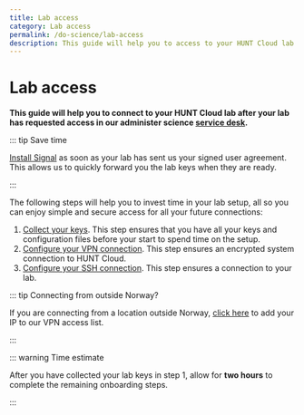 ```yaml
---
title: Lab access
category: Lab access
permalink: /do-science/lab-access
description: This guide will help you to access to your HUNT Cloud lab.
---
```


# Lab access

**This guide will help you to connect to your HUNT Cloud lab after your lab has requested access in our administer science [service desk](/administer-science/service-desk/lab-orders).**

::: tip Save time

[Install Signal](/do-science/lab-access/1-collect-keys#_1-1-secrets-to-your-phone) as soon as your lab has sent us your signed user agreement. This allows us to quickly forward you the lab keys when they are ready.

:::

The following steps will help you to invest time in your lab setup, all so you can enjoy simple and secure access for all your future connections:

1. [Collect your keys](/do-science/lab-access/1-collect-keys). This step ensures that you have all your keys and configuration files before your start to spend time on the setup.
2. [Configure your VPN connection](/do-science/lab-access/2-configure-vpn). This step ensures an encrypted system connection to HUNT Cloud.
3. [Configure your SSH connection](/do-science/lab-access/3-configure-ssh). This step ensures a connection to your lab.


::: tip Connecting from outside Norway?

If you are connecting from a location outside Norway, [click here](/do-science/service-desk/#vpn-access-list) to add your IP to our VPN access list.

:::

::: warning Time estimate

After you have collected your lab keys in step 1, allow for **two hours** to complete the remaining onboarding steps.

:::
